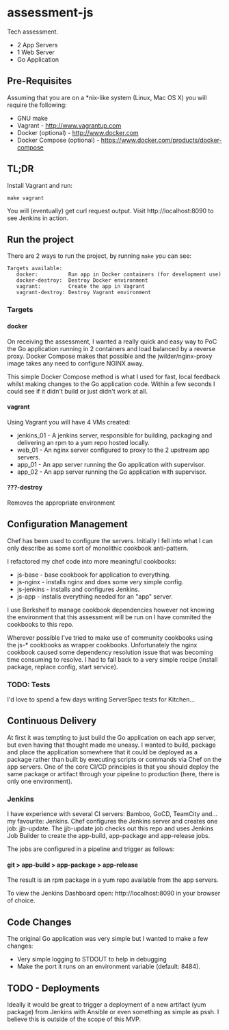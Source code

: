 # assessment-js
Tech assessment.
* 2 App Servers
* 1 Web Server
* Go Application

## Pre-Requisites
Assuming that you are on a \*nix-like system (Linux, Mac OS X) you will require
the following:
* GNU make
* Vagrant - http://www.vagrantup.com
* Docker (optional) - http://www.docker.com
* Docker Compose (optional) - https://www.docker.com/products/docker-compose

## TL;DR
Install Vagrant and run:
```
make vagrant
```
You will (eventually) get curl request output. Visit http://localhost:8090 to
see Jenkins in action.

## Run the project
There are 2 ways to run the project, by running `make` you can see:
```
Targets available:
   docker:          Run app in Docker containers (for development use)
   docker-destroy:  Destroy Docker environment
   vagrant:         Create the app in Vagrant
   vagrant-destroy: Destroy Vagrant environment
```

### Targets
#### docker
On receiving the assessment, I wanted a really quick and easy way to PoC the Go
application running in 2 containers and load balanced by a reverse proxy.
Docker Compose makes that possible and the jwilder/nginx-proxy image takes any
need to configure NGINX away.

This simple Docker Compose method is what I used for fast, local feedback whilst
making changes to the Go application code. Within a few seconds I could see if it
didn't build or just didn't work at all.

#### vagrant
Using Vagrant you will have 4 VMs created:
* jenkins_01 - A jenkins server, responsible for building, packaging and delivering
an rpm to a yum repo hosted locally.
* web_01 - An nginx server configured to proxy to the 2 upstream app servers.
* app_01 - An app server running the Go application with supervisor.
* app_02 - An app server running the Go application with supervisor.

#### ???-destroy
Removes the appropriate environment

## Configuration Management
Chef has been used to configure the servers. Initially I fell into what I can
only describe as some sort of monolithic cookbook anti-pattern.

I refactored my chef code into more meaningful cookbooks:
* js-base - base cookbook for application to everything.
* js-nginx - installs nginx and does some very simple config.
* js-jenkins - installs and configures Jenkins.
* js-app - installs everything needed for an "app" server.

I use Berkshelf to manage cookbook dependencies however not knowing the
environment that this assessment will be run on I have commited the cookbooks
to this repo.

Wherever possible I've tried to make use of community cookbooks using the js-*
cookbooks as wrapper cookbooks. Unfortunately the nginx cookbook caused some
dependency resolution issue that was becoming time consuming to resolve. I had
to fall back to a very simple recipe (install package, replace config, start service).

### TODO: Tests
I'd love to spend a few days writing ServerSpec tests for Kitchen...

## Continuous Delivery
At first it was tempting to just build the Go application on each app server, but
even having that thought made me uneasy. I wanted to build, package and place the
application somewhere that it could be deployed as a package rather than built
by executing scripts or commands via Chef on the app servers. One of the core CI/CD
principles is that you should deploy the same package or artifact through your
pipeline to production (here, there is only one environment).

### Jenkins
I have experience with several CI servers: Bamboo, GoCD, TeamCity and... my
favourite: Jenkins. Chef configures the Jenkins server and creates one job:
jjb-update. The jjb-update job checks out this repo and uses Jenkins Job Builder
to create the app-build, app-package and app-release jobs.

The jobs are configured in a pipeline and trigger as follows:

#### git > app-build > app-package > app-release

The result is an rpm package in a yum repo available from the app servers.

To view the Jenkins Dashboard open: http://localhost:8090 in your browser of choice.

## Code Changes
The original Go application was very simple but I wanted to make a few changes:
* Very simple logging to STDOUT to help in debugging
* Make the port it runs on an environment variable (default: 8484).


## TODO - Deployments
Ideally it would be great to trigger a deployment of a new artifact (yum package)
from Jenkins with Ansible or even something as simple as pssh. I believe this is
outside of the scope of this MVP.
